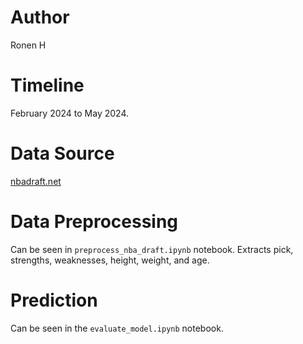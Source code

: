 # Author
Ronen H

# Timeline
February 2024 to May 2024.

# Data Source
[nbadraft.net](nbadraft.net)

# Data Preprocessing
Can be seen in `preprocess_nba_draft.ipynb` notebook. Extracts pick, strengths, weaknesses, height, weight, and age.

# Prediction
Can be seen in the `evaluate_model.ipynb` notebook.
